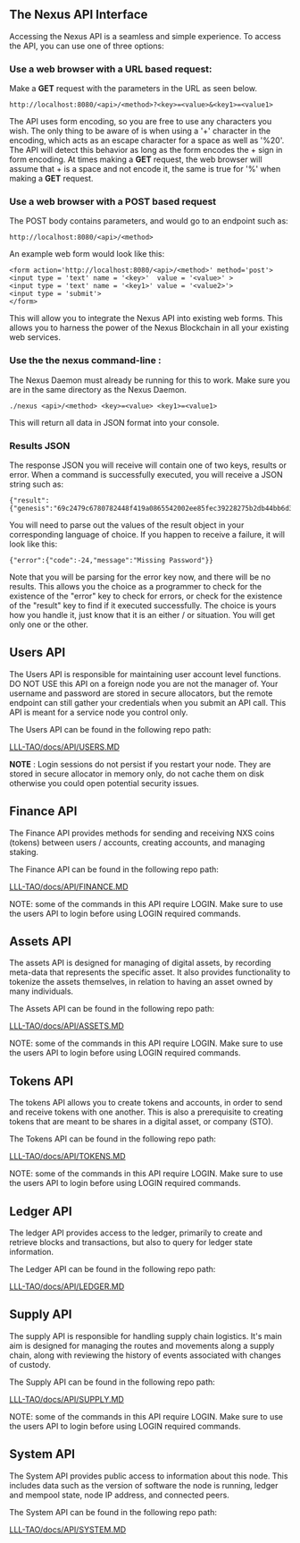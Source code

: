 The Nexus API Interface
-----------------------   

Accessing the Nexus API is a seamless and simple experience. To access the API, you can use one of three options:


### Use a web browser with a URL based request:

Make a **GET** request with the parameters in the URL as seen below.

```
http://localhost:8080/<api>/<method>?<key>=<value>&<key1>=<value1>
```

The API uses form encoding, so you are free to use any characters you wish. The only thing to be aware of is when using a '+' character in the encoding, which acts as an escape character for a space as well as '%20'. The API will detect this behavior as long as the form encodes the + sign in form encoding. At times making a **GET** request, the web browser will assume that + is a space and not encode it, the same is true for '%' when making a **GET** request.


### Use a web browser with a **POST** based request

The POST body contains parameters, and would go to an endpoint such as:
```
http://localhost:8080/<api>/<method>
```

An example web form would look like this:
```
<form action='http://localhost:8080/<api>/<method>' method='post'>
<input type = 'text' name = '<key>'  value = '<value>' >
<input type = 'text' name = '<key1>' value = '<value2>'>
<input type = 'submit'>
</form>
```

This will allow you to integrate the Nexus API into existing web forms. This allows you to harness the power of the Nexus Blockchain in all your existing web services.


### Use the the nexus command-line :

The Nexus Daemon must already be running for this to work. Make sure you are in the same directory as the Nexus Daemon.

```
./nexus <api>/<method> <key>=<value> <key1>=<value1>
```

This will return all data in JSON format into your console.


### Results JSON
The response JSON you will receive will contain one of two keys, results or error. When a command is successfully executed, you will receive a JSON string such as:
```
{"result":{"genesis":"69c2479c6780782448f419a0865542002ee85fec39228275b2db44bb6d3aa503","session":4940881975319897416}}
```

You will need to parse out the values of the result object in your corresponding language of choice. If you happen to receive a failure, it will look like this:

```
{"error":{"code":-24,"message":"Missing Password"}}
```

Note that you will be parsing for the error key now, and there will be no results. This allows you the choice as a programmer to check for the existence of the "error" key to check for errors, or check for the existence of the "result" key to find if it executed successfully. The choice is yours how you handle it, just know that it is an either / or situation. You will get only one or the other.


## Users API

The Users API is responsible for maintaining user account level functions. DO NOT USE this API on a foreign node you are not the manager of. Your username and password are stored in secure allocators, but the remote endpoint can still gather your credentials when you submit an API call. This API is meant for a service node you control only.

The Users API can be found in the following repo path:

[LLL-TAO/docs/API/USERS.MD](API/USERS.MD)

**NOTE** : Login sessions do not persist if you restart your node. They are stored in secure allocator in memory only, do not cache them on disk otherwise you could open potential security issues.


## Finance API

The Finance API provides methods for sending and receiving NXS coins (tokens) between users / accounts, creating accounts, and managing staking.

The Finance API can be found in the following repo path:

[LLL-TAO/docs/API/FINANCE.MD](API/FINANCE.MD)

NOTE: some of the commands in this API require LOGIN. Make sure to use the users API to login before using LOGIN required commands.



## Assets API

The assets API is designed for managing of digital assets, by recording meta-data that represents the specific asset. It also provides functionality to tokenize the assets themselves, in relation to having an asset owned by many individuals.

The Assets API can be found in the following repo path:

[LLL-TAO/docs/API/ASSETS.MD](API/ASSETS.MD)

NOTE: some of the commands in this API require LOGIN. Make sure to use the users API to login before using LOGIN required commands.


## Tokens API

The tokens API allows you to create tokens and accounts, in order to send and receive tokens with one another. This is also a prerequisite to creating tokens that are meant to be shares in a digital asset, or company (STO).

The Tokens API can be found in the following repo path:

[LLL-TAO/docs/API/TOKENS.MD](API/TOKENS.MD)

NOTE: some of the commands in this API require LOGIN. Make sure to use the users API to login before using LOGIN required commands.


## Ledger API

The ledger API provides access to the ledger, primarily to create and retrieve blocks and transactions, but also to query for ledger state information. 

The Ledger API can be found in the following repo path:

[LLL-TAO/docs/API/LEDGER.MD](API/LEDGER.MD)


## Supply API

The supply API is responsible for handling supply chain logistics. It's main aim is designed for managing the routes and movements along a supply chain, along with reviewing the history of events associated with changes of custody.

The Supply API can be found in the following repo path:

[LLL-TAO/docs/API/SUPPLY.MD](API/SUPPLY.MD)

NOTE: some of the commands in this API require LOGIN. Make sure to use the users API to login before using LOGIN required commands.


## System API

The System API provides public access to information about this node.  This includes data such as the version of software the node is running, ledger and mempool state, node IP address, and connected peers.

The System API can be found in the following repo path:

[LLL-TAO/docs/API/SYSTEM.MD](API/SYSTEM.MD)
